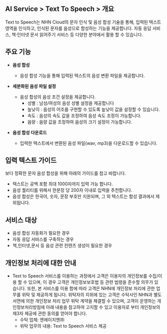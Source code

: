 ## AI Service > Text To Speech > 개요

Text to Speech는 NHN Cloud의 문자 인식 및 음성 합성 기술을 통해, 입력된 텍스트 영역을 인식하고, 인식된 문자를 음성으로 합성하는 기능을 제공합니다. 
자동 응답 서비스, 책·인터넷 문서 읽어주기 서비스 등 다양한 분야에서 활용 할 수 있습니다.

## 주요 기능

* **음성 합성**
	* 음성 합성 기능을 통해 입력된 텍스트의 음성 변환 파일을 제공합니다.

* **세분화된 음성 파일 설정**
	* 음성 합성의 음성 조건 설정을 제공합니다.
		* 성별 : 남성/여성의 음성 성별 설정을 제공합니다
		* 높낮이 : 음성의 어조를 구현할 수 있도록 높낮이 값을 설정할 수 있습니다.
		* 속도 : 음성의 속도 값을 조정하여 음성 속도 조정이 가능합니다.
		* 음량 : 음량 값을 조정하여 음성의 크기 설정이 가능합니다.

* **음성 합성 다운로드**
	* 입력한 텍스트에서 변환된 음성 파일(wav, mp3)을 다운로드할 수 있습니다.

## 입력 텍스트 가이드

보다 정확한 문자 음성 합성을 위해 아래의 가이드를 참고 바랍니다.

* 텍스트는 공백 포함 최대 1000자까지 입력 가능 합니다.
* 음성 퀄리티를 위해서 한문장 당 200자 이내로 입력을 추천합니다.
* 음성 합성은 한국어, 숫자, 문장 부호만 지원되며, 그 외 텍스트는 합성 결과에서 제외됩니다.
    
## 서비스 대상
* 음성 합성 자동화가 필요한 경우
* 자동 응답 서비스를 구축하는 경우
* 책,인터넷,문서 등 음성 관련 컨텐츠 생성이 필요한 경우

## 개인정보 처리에 대한 안내
* Text to Speech 서비스를 이용하는 과정에서 고객은 이용자의 개인정보를 수집/이용 할 수 있으며, 이 경우 고객은 개인정보보호법 등 관련 법령을 준수할 의무가 있습니다. 또한, 본 서비스를 이용 함에 따라 고객은 NHN에 개인정보 처리에 관한 업무를 위탁 및 제공하게 됩니다. 위탁자의 지위에 있는 고객은 수탁사인 NHN과 별도 서면에 의한 개인정보 처리 업무 위탁 계약을 체결할 수 있으며, 고객이 운영하는 개인정보처리방침에 아래 내용을 참고하여 고지할 수 있고 이용자로 부터 개인정보의 제3자 제공에 관한 동의를 얻어야 합니다.
    - 수탁 업체: 엔에이치엔㈜
    - 위탁 업무의 내용: Text to Speech 서비스 제공